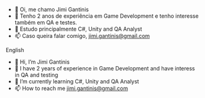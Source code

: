 - 👋 Oi, me chamo Jimi Gantinis
- 👀 Tenho 2 anos de experiência em Game Development e tenho interesse também em QA e testes.
- 🌱 Estudo principalmente C#, Unity and QA Analyst  
- 📫 Caso queira falar comigo, jimi.gantinis@gmail.com

<n>English</n>
- 👋 Hi, I’m Jimi Gantinis
- 👀 I have 2 years of experience in Game Development and have interess in QA and testing  
- 🌱 I’m currently learning C#, Unity and QA Analyst  
- 📫 How to reach me jimi.gantinis@gmail.com

<!---
jimigantinis/jimigantinis is a ✨ special ✨ repository because its `README.md` (this file) appears on your GitHub profile.
You can click the Preview link to take a look at your changes.
--->
